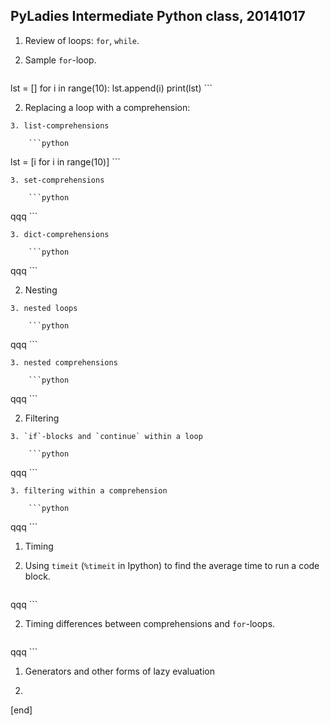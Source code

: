 ## PyLadies Intermediate Python class, 20141017

1. Review of loops: `for`, `while`. 

  2. Sample `for`-loop.

        ```python
lst = []
for i in range(10):
    lst.append(i)
print(lst)
        ```

  2. Replacing a loop with a comprehension: 

    3. list-comprehensions

        ```python
lst = [i for i in range(10)]
        ```

    3. set-comprehensions

        ```python
qqq
        ```

    3. dict-comprehensions

        ```python
qqq
        ```


  2. Nesting

    3. nested loops

        ```python
qqq
        ```

    3. nested comprehensions

        ```python
qqq
        ```


  2. Filtering

    3. `if`-blocks and `continue` within a loop

        ```python
qqq
        ```

    3. filtering within a comprehension

        ```python
qqq
        ```


1. Timing

  2. Using `timeit` (`%timeit` in Ipython) to find the average time to run a code block.

        ```python
qqq
        ```

  2. Timing differences between comprehensions and `for`-loops.

        ```python
qqq
        ```


1. Generators and other forms of lazy evaluation

  2. 

[end]
